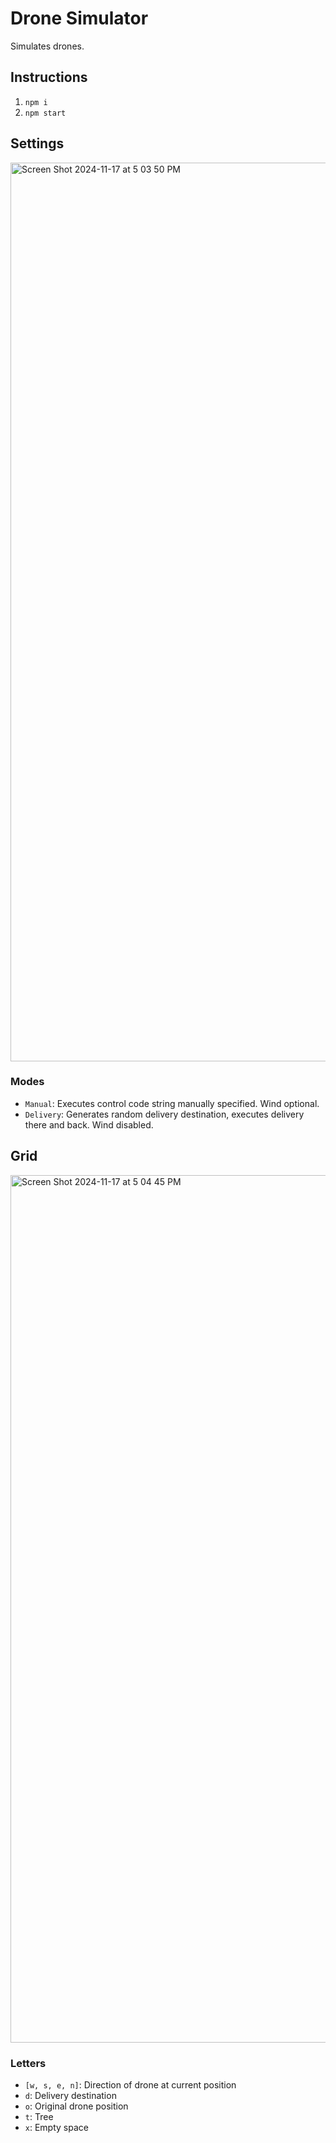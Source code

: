 # Drone Simulator
Simulates drones.

## Instructions
1. `npm i`
2. `npm start`
   
## Settings
<img width="1438" alt="Screen Shot 2024-11-17 at 5 03 50 PM" src="https://github.com/user-attachments/assets/edc62cf2-6aad-4721-b376-0fdcc585983e">

### Modes
* `Manual`: Executes control code string manually specified. Wind optional.
* `Delivery`: Generates random delivery destination, executes delivery there and back. Wind disabled.

## Grid
<img width="1388" alt="Screen Shot 2024-11-17 at 5 04 45 PM" src="https://github.com/user-attachments/assets/e984d580-c50f-4abd-ac26-fd1682081263">

### Letters
* `[w, s, e, n]`: Direction of drone at current position
* `d`: Delivery destination
* `o`: Original drone position
* `t`: Tree
* `x`: Empty space
